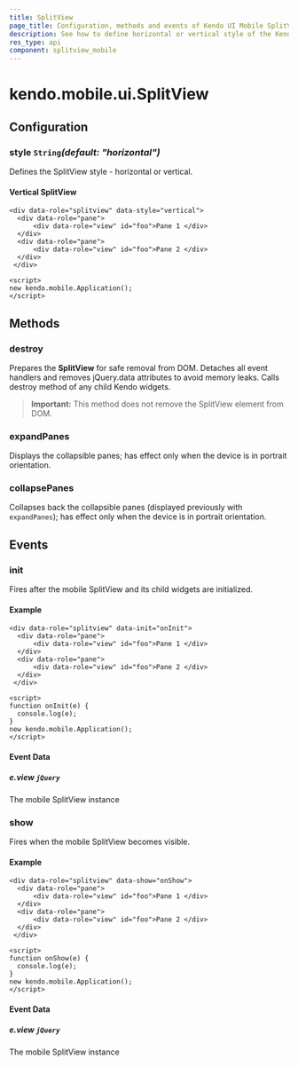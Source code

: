 ```yaml
---
title: SplitView
page_title: Configuration, methods and events of Kendo UI Mobile SplitView
description: See how to define horizontal or vertical style of the Kendo UI Mobile SplitView widget and learn which events are fired.
res_type: api
component: splitview_mobile
---
```


# kendo.mobile.ui.SplitView

## Configuration

### style `String`*(default: "horizontal")*

Defines the SplitView style - horizontal or vertical.

#### Vertical SplitView

    <div data-role="splitview" data-style="vertical">
      <div data-role="pane">
          <div data-role="view" id="foo">Pane 1 </div>
      </div>
      <div data-role="pane">
          <div data-role="view" id="foo">Pane 2 </div>
      </div>
     </div>

    <script>
    new kendo.mobile.Application();
    </script>

## Methods

### destroy

Prepares the **SplitView** for safe removal from DOM. Detaches all event handlers and removes jQuery.data attributes to avoid memory leaks. Calls destroy method of any child Kendo widgets.

> **Important:** This method does not remove the SplitView element from DOM.


### expandPanes

Displays the collapsible panes; has effect only when the device is in portrait orientation.

### collapsePanes

Collapses back the collapsible panes (displayed previously with `expandPanes`); has effect only when the device is in portrait orientation.

## Events

### init

Fires after the mobile SplitView and its child widgets are initialized.

#### Example

    <div data-role="splitview" data-init="onInit">
      <div data-role="pane">
          <div data-role="view" id="foo">Pane 1 </div>
      </div>
      <div data-role="pane">
          <div data-role="view" id="foo">Pane 2 </div>
      </div>
     </div>

    <script>
    function onInit(e) {
      console.log(e);
    }
    new kendo.mobile.Application();
    </script>

#### Event Data

##### e.view `jQuery`

The mobile SplitView instance

### show

Fires when the mobile SplitView becomes visible.

#### Example

    <div data-role="splitview" data-show="onShow">
      <div data-role="pane">
          <div data-role="view" id="foo">Pane 1 </div>
      </div>
      <div data-role="pane">
          <div data-role="view" id="foo">Pane 2 </div>
      </div>
     </div>

    <script>
    function onShow(e) {
      console.log(e);
    }
    new kendo.mobile.Application();
    </script>

#### Event Data

##### e.view `jQuery`

The mobile SplitView instance
